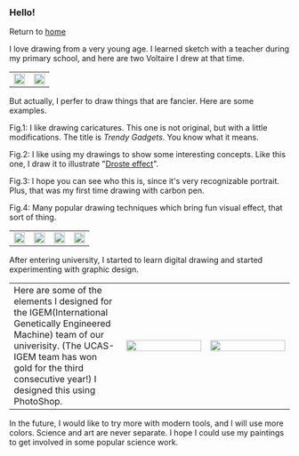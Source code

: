 ### Hello!
Return to [home](https://yinruiliu.github.io/index.html)

I love drawing from a very young age. I learned sketch with a teacher during my primary school, and here are two Voltaire I drew at that time.

<table border="0">
  <tr>
    <td width="50%">
      <img src="https://yinruiliu.github.io/Voltaire1.jpg" width="100%"> 
    </td>
    <td width="50%">
      <img src="https://yinruiliu.github.io/Voltaire2.jpg" width="100%"> 
    </td>
  </tr>
</table>

But actually, I perfer to draw things that are fancier. Here are some examples. 

Fig.1: I like drawing caricatures. This one is not original, but with a little modifications. The title is <i>Trendy Gadgets</i>. You know what it means.

Fig.2: I like using my drawings to show some interesting concepts. Like this one, I draw it to illustrate "[Droste effect](https://en.wikipedia.org/wiki/Droste_effect)".

Fig.3: I hope you can see who this is, since it's very recognizable portrait. Plus, that was my first time drawing with carbon pen.

Fig.4: Many popular drawing techniques which bring fun visual effect, that sort of thing.

<table border="0">
  <tr>
    <td width="25%">
      <img src="https://yinruiliu.github.io/trendy_gadgets.jpg" width="100%"> 
    </td>
    <td width="25%">
      <img src="https://yinruiliu.github.io/Droste.jpg" width="100%"> 
    </td>
    <td width="25%">
      <img src="https://yinruiliu.github.io/Descartes.jpg" width="100%"> 
    </td>
    <td width="25%">
      <img src="https://yinruiliu.github.io/Zebra.jpg" width="100%"> 
    </td>
  </tr>
</table>

After entering university, I started to learn digital drawing and started experimenting with graphic design.

<table border="0">
  <tr>
    <td width="40%">
      Here are some of the elements I designed for the IGEM(International Genetically Engineered Machine) team of our univerisity. (The UCAS-IGEM team has won gold for the third consecutive year!) I designed this using PhotoShop.
    </td>
    <td width="30%">
      <img src="https://yinruiliu.github.io/igem.png" width="100%"> 
    </td>
    <td width="30%">
      <img src="https://yinruiliu.github.io/igem2.png" width="100%"> 
    </td>
  </tr>
</table>

In the future, I would like to try more with modern tools, and I will use more colors. Science and art are never separate. I hope I could use my paintings to get involved in some popular science work.
